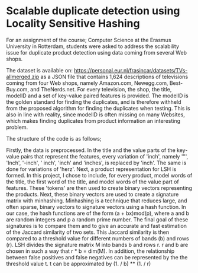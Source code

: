 # Scalable duplicate detection using Locality Sensitive Hashing

For an assignment of the course; Computer Science at the Erasmus University in Rotterdam, students were asked to address the scalability issue for duplicate product detection using data coming from several Web shops. 

The dataset is available on: https://personal.eur.nl/frasincar/datasets/TVs-allmerged.zip as a JSON file that contains 1,624 descriptions of televisions coming from four Web shops, namely Amazon.com, Newegg.com, Best-Buy.com, and TheNerds.net. For every television, the shop, the title, modelID and a set of key-value paired features is provided. The modelID is the golden standard for finding the duplicates, and is therefore withheld from the proposed algorithm for finding the duplicates when testing. This is also in line with reality, since modelID is often missing on many Websites, which makes finding duplicates from product information an interesting problem. 

The structure of the code is as follows;

Firstly, the data is preprocessed. In the title and the value parts of the key-value pairs that represent the features, every variation of 'inch', namely '"', 'Inch', '-inch', ' inch', 'inch' and 'inches', is replaced by 'inch'. The same is done for variations of 'herz'. Next, a product representation for LSH is formed. In this project, I chose to include, for every product, model words of the title, the first word of the title, and model words of the value part of features. These 'tokens' are then used to create binary vectors representing the products. Next, these binary vectors are used to create a signature matrix with minhashing. Minhashing is a technique that reduces large, and often sparse, binary vectors to signature vectors using a hash function. In our case, the hash functions are of the form (a + bx)mod(p), where a and b are random integers and p a random prime number. The final goal of these signatures is to compare them and to give an accurate and fast estimation of the Jaccard similarity of two sets. This Jaccard similarity is then compared to a threshold value for different numbers of bands (b) and rows (r). LSH divides the signature matrix M into bands b and rows r. r and b are chosen in such a way that r * b = dim(M). In addition, the relationship between false positives and false negatives can be represented by the the threshold value t. t can be approximated by (1. / b) ** (1. / r)
